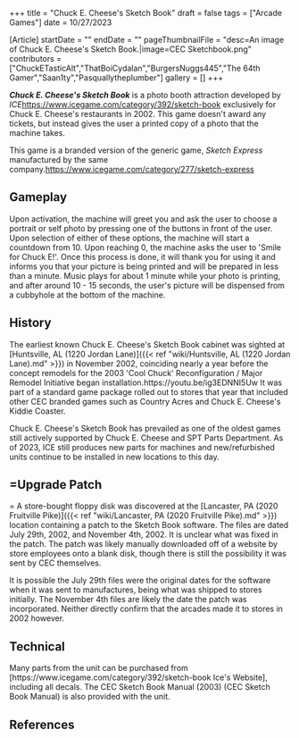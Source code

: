 +++
title = "Chuck E. Cheese's Sketch Book"
draft = false
tags = ["Arcade Games"]
date = 10/27/2023

[Article]
startDate = ""
endDate = ""
pageThumbnailFile = "desc=An image of Chuck E. Cheese's Sketch Book.|image=CEC Sketchbook.png"
contributors = ["ChuckETasticAlt","ThatBoiCydalan","BurgersNuggs445","The 64th Gamer","Saan1ty","Pasquallytheplumber"]
gallery = []
+++


<b><i>Chuck E. Cheese's Sketch Book</b></i> is a photo booth attraction developed by <i>ICE</i><ref>https://www.icegame.com/category/392/sketch-book</ref> exclusively for Chuck E. Cheese's restaurants in 2002. This game doesn't award any tickets, but instead gives the user a printed copy of a photo that the machine takes.

This game is a branded version of the generic game, <i>Sketch Express</i> manufactured by the same company.<ref>https://www.icegame.com/category/277/sketch-express</ref>

<h2>Gameplay</h2>
Upon activation, the machine will greet you and ask the user to choose a portrait or self photo by pressing one of the buttons in front of the user. Upon selection of either of these options, the machine will start a countdown from 10. Upon reaching 0, the machine asks the user to 'Smile for Chuck E!'. Once this process is done, it will thank you for using it and informs you that your picture is being printed and will be prepared in less than a minute. Music plays for about 1 minute while your photo is printing, and after around 10 - 15 seconds, the user's picture will be dispensed from a cubbyhole at the bottom of the machine.

<h2>History</h2>
The earliest known Chuck E. Cheese's Sketch Book cabinet was sighted at [Huntsville, AL (1220 Jordan Lane)]({{< ref "wiki/Huntsville, AL (1220 Jordan Lane).md" >}}) in November 2002, coinciding nearly a year before the concept remodels for the 2003 'Cool Chuck' Reconfiguration / Major Remodel Initiative began installation.<ref>https://youtu.be/ig3EDNNI5Uw</ref> It was part of a standard game package rolled out to stores that year that included other CEC branded games such as Country Acres and Chuck E. Cheese's Kiddie Coaster.

Chuck E. Cheese's Sketch Book has prevailed as one of the oldest games still actively supported by Chuck E. Cheese and SPT Parts Department. As of 2023, ICE still produces new parts for machines and new/refurbished units continue to be installed in new locations to this day. 

<h2>=Upgrade Patch</h2>=
A store-bought floppy disk was discovered at the [Lancaster, PA (2020 Fruitville Pike)]({{< ref "wiki/Lancaster, PA (2020 Fruitville Pike).md" >}}) location containing a patch to the Sketch Book software. The files are dated July 29th, 2002, and November 4th, 2002. It is unclear what was fixed in the patch. The patch was likely manually downloaded off of a website by store employees onto a blank disk, though there is still the possibility it was sent by CEC themselves.

It is possible the July 29th files were the original dates for the software when it was sent to manufactures, being what was shipped to stores initially. The November 4th files are likely the date the patch was incorporated. Neither directly confirm that the arcades made it to stores in 2002 however.

<h2>Technical </h2>
Many parts from the unit can be purchased from [https://www.icegame.com/category/392/sketch-book Ice's Website], including all decals. The CEC Sketch Book Manual (2003) (CEC Sketch Book Manual) is also provided with the unit.




<h2>References</h2>
<references />